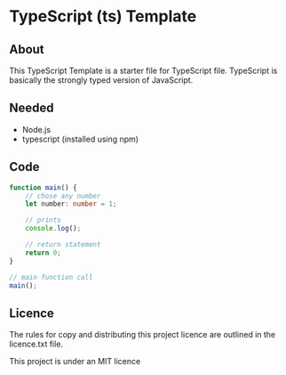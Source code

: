 
# TypeScript (ts) Template

## About

This TypeScript Template is a starter file for TypeScript file. TypeScript is basically the strongly typed version of JavaScript. 



## Needed

* Node.js
* typescript (installed using npm)



## Code

```typescript
function main() {
    // chose any number
    let number: number = 1;

    // prints
    console.log();

    // return statement
    return 0;
}

// main function call
main();
```



## Licence

The rules for copy and distributing this project licence are
outlined in the licence.txt file.

This project is under an MIT licence
